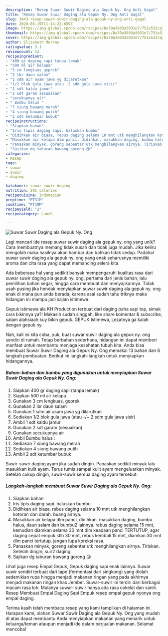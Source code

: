 ```yaml
---
description: "Resep Suwar Suwir Daging ala Gepuk Ny. Ong Anti Gagal"
title: "Resep Suwar Suwir Daging ala Gepuk Ny. Ong Anti Gagal"
slug: 3443-resep-suwar-suwir-daging-ala-gepuk-ny-ong-anti-gagal
date: 2020-08-19T11:14:22.659Z
image: https://img-global.cpcdn.com/recipes/0a70a3803a5031e7/751x532cq70/suwar-suwir-daging-ala-gepuk-ny-ong-foto-resep-utama.jpg
thumbnail: https://img-global.cpcdn.com/recipes/0a70a3803a5031e7/751x532cq70/suwar-suwir-daging-ala-gepuk-ny-ong-foto-resep-utama.jpg
cover: https://img-global.cpcdn.com/recipes/0a70a3803a5031e7/751x532cq70/suwar-suwir-daging-ala-gepuk-ny-ong-foto-resep-utama.jpg
author: Elizabeth Murray
ratingvalue: 3.1
reviewcount: 12
recipeingredient:
- "400 gr daging sapi tanpa lemak"
- "500 ml air kelapa"
- "3 cm lengkuas geprek"
- "2 lbr daun salam"
- "1 sdm air asam jawa yg dilarutkan"
- "1/2 blok gula jawa atau  2 sdm gula jawa sisir"
- "1 sdt kaldu jamur"
- "2 sdt garam sesuaikan"
- "secukupnya air"
- " Bumbu halus "
- "7 siung bawang merah"
- "4 siung bawang putih"
- "2 sdt ketumbar bubuk"
recipeinstructions:
- "Siapkan bahan"
- "Iris tipis daging sapi. haluskan bumbu"
- "Didihkan air biasa, rebus daging selama 10 mnt utk menghilangkan kotoran dan darah. buang airnya."
- "Masukkan air kelapa dlm panci, didihkan. masukkan daging, bumbu halus, daun salam dan bumbu2 lainnya. rebus daging selama 15 mnt, kemudian diamkan selama 30 mnt dlm keadaan panci TERTUTUP, agar daging cepat empuk.stlh 30 mnt, rebus kembali 15 mnt, diamkan 30 mnt dlm panci tertutup. jangan lupa koreksi rasa."
- "Panaskan minyak, goreng sebentar utk menghilangkan airnya. Tiriskan. Setelah dingin, suir2 daging."
- "Sajikan dg taburan bawang goreng 😘"
categories:
- Resep
tags:
- suwar
- suwir
- daging

katakunci: suwar suwir daging 
nutrition: 291 calories
recipecuisine: Indonesian
preptime: "PT31M"
cooktime: "PT39M"
recipeyield: "2"
recipecategory: Lunch

---
```



![Suwar Suwir Daging ala Gepuk Ny. Ong](https://img-global.cpcdn.com/recipes/0a70a3803a5031e7/751x532cq70/suwar-suwir-daging-ala-gepuk-ny-ong-foto-resep-utama.jpg)

Lagi mencari ide resep suwar suwir daging ala gepuk ny. ong yang unik? Cara membuatnya memang tidak susah dan tidak juga mudah. Jika keliru mengolah maka hasilnya akan hambar dan bahkan tidak sedap. Padahal suwar suwir daging ala gepuk ny. ong yang enak seharusnya memiliki aroma dan cita rasa yang dapat memancing selera kita.

Ada beberapa hal yang sedikit banyak mempengaruhi kualitas rasa dari suwar suwir daging ala gepuk ny. ong, pertama dari jenis bahan, lalu pemilihan bahan segar, hingga cara membuat dan menyajikannya. Tidak usah pusing jika hendak menyiapkan suwar suwir daging ala gepuk ny. ong enak di mana pun anda berada, karena asal sudah tahu triknya maka hidangan ini mampu jadi sajian istimewa.

Gepuk istimewa ala KH Production terbuat dari daging paha sapi top, simak cara bikinnya ya?! Makasih sudah singgah, like share komentar &amp; subscribe, salam alahsiaah kuy bikin gepuk. GEPUK Istimewa, Lezatnya ga kalah dengan gepuk ny.


Nah, kali ini kita coba, yuk, buat suwar suwir daging ala gepuk ny. ong sendiri di rumah. Tetap berbahan sederhana, hidangan ini dapat memberi manfaat untuk membantu menjaga kesehatan tubuh kita. Anda bisa membuat Suwar Suwir Daging ala Gepuk Ny. Ong memakai 13 bahan dan 6 langkah pembuatan. Berikut ini langkah-langkah untuk menyiapkan hidangannya.

<!--inarticleads1-->

##### Bahan-bahan dan bumbu yang digunakan untuk menyiapkan Suwar Suwir Daging ala Gepuk Ny. Ong:

1. Siapkan 400 gr daging sapi (tanpa lemak)
1. Siapkan 500 ml air kelapa
1. Gunakan 3 cm lengkuas, geprek
1. Gunakan 2 lbr daun salam
1. Gunakan 1 sdm air asam jawa yg dilarutkan
1. Sediakan 1/2 blok gula jawa (atau -/+ 2 sdm gula jawa sisir)
1. Ambil 1 sdt kaldu jamur
1. Gunakan 2 sdt garam (sesuaikan)
1. Gunakan secukupnya air
1. Ambil  Bumbu halus :
1. Sediakan 7 siung bawang merah
1. Sediakan 4 siung bawang putih
1. Ambil 2 sdt ketumbar bubuk


Suwir-suwir daging ayam jika sudah dingin. Panaskan sedikit minyak lalu masukkan kulit ayam. Terus tumis sampai kulit ayam mengeluarkan minyak. Setelah cukup dingin, suwir-suwir semua daging ayam tersebut. 

<!--inarticleads2-->

##### Langkah-langkah membuat Suwar Suwir Daging ala Gepuk Ny. Ong:

1. Siapkan bahan
1. Iris tipis daging sapi. haluskan bumbu
1. Didihkan air biasa, rebus daging selama 10 mnt utk menghilangkan kotoran dan darah. buang airnya.
1. Masukkan air kelapa dlm panci, didihkan. masukkan daging, bumbu halus, daun salam dan bumbu2 lainnya. rebus daging selama 15 mnt, kemudian diamkan selama 30 mnt dlm keadaan panci TERTUTUP, agar daging cepat empuk.stlh 30 mnt, rebus kembali 15 mnt, diamkan 30 mnt dlm panci tertutup. jangan lupa koreksi rasa.
1. Panaskan minyak, goreng sebentar utk menghilangkan airnya. Tiriskan. Setelah dingin, suir2 daging.
1. Sajikan dg taburan bawang goreng 😘


Lihat juga resep Empal Gepuk, Gepuk daging sapi enak lainnya. Suwar suwir sendiri terbuat dari tape (fermentasi dari singkong) yang diolah sedemikian rupa hingga menjadi makanan ringan yang pada akhirnya menjadi makanan ringan khas Jember. Suwar-suwir ini terdiri dari berbagai macam rasa loh. Mulanya suwar- suwir hanya ada rasa cokelat dan vanili. Resep Membuat Empal Daging Sapi Empuk resep empal gepuk nyonya ong empal daging. 

Terima kasih telah membaca resep yang kami tampilkan di halaman ini. Harapan kami, olahan Suwar Suwir Daging ala Gepuk Ny. Ong yang mudah di atas dapat membantu Anda menyiapkan makanan yang menarik untuk keluarga/teman ataupun menjadi ide dalam berjualan makanan. Selamat mencoba!
